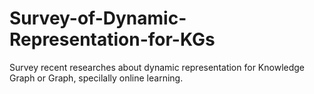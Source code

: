 # Survey-of-Dynamic-Representation-for-KGs
Survey recent researches about dynamic representation for Knowledge Graph or Graph, specilally online learning.
